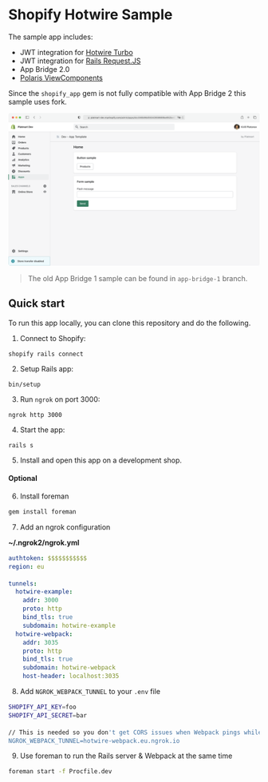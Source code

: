 # Shopify Hotwire Sample

The sample app includes:
- JWT integration for [Hotwire Turbo](https://turbo.hotwired.dev/)
- JWT integration for [Rails Request.JS](https://github.com/rails/request.js)
- App Bridge 2.0
- [Polaris ViewComponents](https://github.com/baoagency/polaris_view_components)

Since the `shopify_app` gem is not fully compatible with App Bridge 2 this sample uses fork.

![Shopify Hotwire Sample](.github/assets/preview.png)

> The old App Bridge 1 sample can be found in `app-bridge-1` branch.

## Quick start

To run this app locally, you can clone this repository and do the following.

1. Connect to Shopify:

```
shopify rails connect
```

2. Setup Rails app:
```
bin/setup
```

3. Run `ngrok` on port 3000:
```
ngrok http 3000
```

4. Start the app:
```
rails s
```

5. Install and open this app on a development shop.

#### Optional

6. Install foreman
```bash
gem install foreman
```

7. Add an ngrok configuration
   
**~/.ngrok2/ngrok.yml**

```yaml
authtoken: $$$$$$$$$$$
region: eu

tunnels:
  hotwire-example:
    addr: 3000
    proto: http
    bind_tls: true
    subdomain: hotwire-example
  hotwire-webpack:
    addr: 3035
    proto: http
    bind_tls: true
    subdomain: hotwire-webpack
    host-header: localhost:3035
```

8. Add `NGROK_WEBPACK_TUNNEL` to your `.env` file
```bash
SHOPIFY_API_KEY=foo
SHOPIFY_API_SECRET=bar

// This is needed so you don't get CORS issues when Webpack pings while inside the Shopify admin
NGROK_WEBPACK_TUNNEL=hotwire-webpack.eu.ngrok.io
```

9. Use foreman to run the Rails server & Webpack at the same time
```bash
foreman start -f Procfile.dev
```
